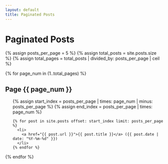 ```yaml
---
layout: default
title: Paginated Posts
---
```


<h1>Paginated Posts</h1>

{% assign posts_per_page = 5 %}
{% assign total_posts = site.posts.size %}
{% assign total_pages = total_posts | divided_by: posts_per_page | ceil %}

{% for page_num in (1..total_pages) %}
  <h2>Page {{ page_num }}</h2>
  <ul>
    {% assign start_index = posts_per_page | times: page_num | minus: posts_per_page %}
    {% assign end_index = posts_per_page | times: page_num %}
    
    {% for post in site.posts offset: start_index limit: posts_per_page %}
      <li>
        <a href="{{ post.url }}">{{ post.title }}</a> ({{ post.date | date: "%Y-%m-%d" }})
      </li>
    {% endfor %}
  </ul>
{% endfor %}
